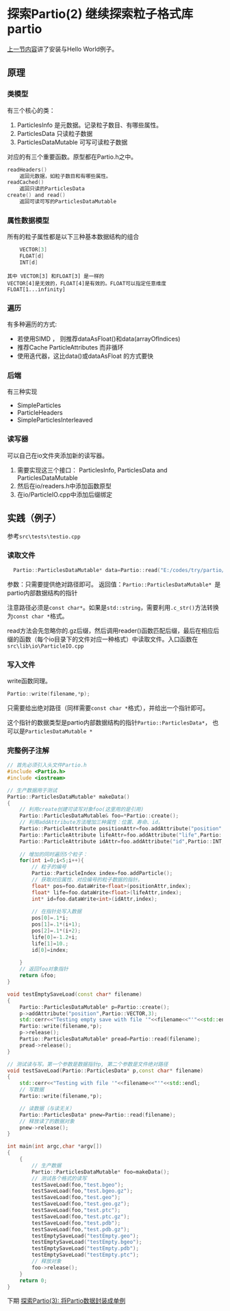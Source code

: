 # 探索Partio(2) 继续探索粒子格式库partio
[上一节内容](https://blog.csdn.net/weixin_43940314/article/details/127746739)讲了安装与Hello World例子。

## 原理
### 类模型
有三个核心的类：
1. ParticlesInfo 是元数据。记录粒子数目、有哪些属性。
2. ParticlesData 只读粒子数据
3. ParticlesDataMutable 可写可读粒子数据

对应的有三个重要函数。原型都在Partio.h之中。
```c
readHeaders()
	返回元数据，如粒子数目和有哪些属性。
readCached()
	返回只读的ParticlesData 
create() and read()
	返回可读可写的ParticlesDataMutable
```
### 属性数据模型
所有的粒子属性都是以下三种基本数据结构的组合
```c
    VECTOR[3]
    FLOAT[d]
    INT[d]
```

    其中 VECTOR[3] 和FLOAT[3] 是一样的
    VECTOR[4]是无效的，FLOAT[4]是有效的。FLOAT可以指定任意维度 FLOAT[1...infinity]

### 遍历
有多种遍历的方式:
- 若使用SIMD ， 则推荐dataAsFloat()和data(arrayOfIndices)
- 推荐Cache ParticleAttributes 而非循环
- 使用迭代器，这比data()或dataAsFloat 的方式要快


### 后端
有三种实现

- SimpleParticles
- ParticleHeaders
- SimpleParticlesInterleaved

### 读写器

可以自己在io文件夹添加新的读写器。

1. 需要实现这三个接口：
ParticlesInfo, ParticlesData and ParticlesDataMutable
2. 然后在io/readers.h中添加函数原型
3. 在io/ParticleIO.cpp中添加后缀绑定




## 实践（例子）
参考`src\tests\testio.cpp`

### 读取文件
 	
```c
  Partio::ParticlesDataMutable* data=Partio::read("E:/codes/try/partio/my_partio/test.bgeo");
```
参数：只需要提供绝对路径即可。
返回值：`Partio::ParticlesDataMutable* `是partio内部数据结构的指针

注意路径必须是`const char*`。如果是`std::string`，需要利用`.c_str()`方法转换为`const char *`格式。

read方法会先忽略你的.gz后缀，然后调用reader()函数匹配后缀，最后在相应后缀的函数（每个io目录下的文件对应一种格式）中读取文件。入口函数在 `src\lib\io\ParticleIO.cpp`


### 写入文件
write函数同理。

```c
Partio::write(filename,*p);
```
只需要给出绝对路径（同样需要`const char *`格式），并给出一个指针即可。

这个指针的数据类型是partio内部数据结构的指针`Partio::ParticlesData*`，
也可以是`ParticlesDataMutable *`

### 完整例子注解
```cpp
// 首先必须引入头文件Partio.h
#include <Partio.h>
#include <iostream>

// 生产数据用于测试
Partio::ParticlesDataMutable* makeData()
{
    // 利用create创建可读写对象foo(这里用的是引用)
    Partio::ParticlesDataMutable& foo=*Partio::create();
    // 利用addAttribute方法增加三种属性：位置、寿命、id。
    Partio::ParticleAttribute positionAttr=foo.addAttribute("position",Partio::VECTOR,3);
    Partio::ParticleAttribute lifeAttr=foo.addAttribute("life",Partio::FLOAT,2);
    Partio::ParticleAttribute idAttr=foo.addAttribute("id",Partio::INT,1);
    
    // 增加的同时遍历5个粒子：
    for(int i=0;i<5;i++){
        // 粒子的编号
        Partio::ParticleIndex index=foo.addParticle();
        // 获取对应属性、对应编号的粒子数据的指针。
        float* pos=foo.dataWrite<float>(positionAttr,index);
        float* life=foo.dataWrite<float>(lifeAttr,index);
        int* id=foo.dataWrite<int>(idAttr,index);
        
        // 在指针处写入数据
        pos[0]=.1*i;
        pos[1]=.1*(i+1);
        pos[2]=.1*(i+2);
        life[0]=-1.2+i;
        life[1]=10.;
        id[0]=index;
        
    }
    // 返回foo对象指针
    return &foo;
}

void testEmptySaveLoad(const char* filename)
{
    Partio::ParticlesDataMutable* p=Partio::create();
    p->addAttribute("position",Partio::VECTOR,3);
    std::cerr<<"Testing empty save with file '"<<filename<<"'"<<std::endl;
    Partio::write(filename,*p);
    p->release();
    Partio::ParticlesDataMutable* pread=Partio::read(filename);
    pread->release();
}

// 测试读与写。第一个参数是数据指针p, 第二个参数是文件绝对路径
void testSaveLoad(Partio::ParticlesData* p,const char* filename)
{
    std::cerr<<"Testing with file '"<<filename<<"'"<<std::endl;
    // 写数据
    Partio::write(filename,*p);

    // 读数据（与读无关）
    Partio::ParticlesData* pnew=Partio::read(filename);
    // 释放读了的数据对象
    pnew->release();
}

int main(int argc,char *argv[])
{
    {
        // 生产数据
        Partio::ParticlesDataMutable* foo=makeData();
        // 测试各个格式的读写
        testSaveLoad(foo,"test.bgeo");
        testSaveLoad(foo,"test.bgeo.gz");
        testSaveLoad(foo,"test.geo");
        testSaveLoad(foo,"test.geo.gz");
        testSaveLoad(foo,"test.ptc");
        testSaveLoad(foo,"test.ptc.gz");
        testSaveLoad(foo,"test.pdb");
        testSaveLoad(foo,"test.pdb.gz");
        testEmptySaveLoad("testEmpty.geo");
        testEmptySaveLoad("testEmpty.bgeo");
        testEmptySaveLoad("testEmpty.pdb");
        testEmptySaveLoad("testEmpty.ptc");
        // 释放对象
        foo->release();
    }
    return 0;
}
```

下期
[探索Partio(3): 将Partio数据封装成单例](https://blog.csdn.net/weixin_43940314/article/details/128526529)
